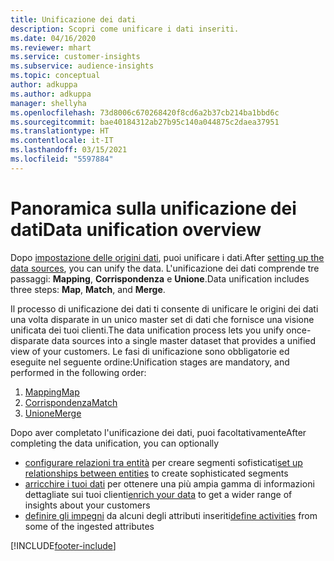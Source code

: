```yaml
---
title: Unificazione dei dati
description: Scopri come unificare i dati inseriti.
ms.date: 04/16/2020
ms.reviewer: mhart
ms.service: customer-insights
ms.subservice: audience-insights
ms.topic: conceptual
author: adkuppa
ms.author: adkuppa
manager: shellyha
ms.openlocfilehash: 73d8006c670268420f8cd6a2b37cb214ba1bbd6c
ms.sourcegitcommit: bae40184312ab27b95c140a044875c2daea37951
ms.translationtype: HT
ms.contentlocale: it-IT
ms.lasthandoff: 03/15/2021
ms.locfileid: "5597884"
---
```

# <a name="data-unification-overview"></a><span data-ttu-id="f1e43-103">Panoramica sulla unificazione dei dati</span><span class="sxs-lookup"><span data-stu-id="f1e43-103">Data unification overview</span></span>

<span data-ttu-id="f1e43-104">Dopo [impostazione delle origini dati](data-sources.md), puoi unificare i dati.</span><span class="sxs-lookup"><span data-stu-id="f1e43-104">After [setting up the data sources](data-sources.md), you can unify the data.</span></span> <span data-ttu-id="f1e43-105">L'unificazione dei dati comprende tre passaggi: **Mapping**, **Corrispondenza** e **Unione**.</span><span class="sxs-lookup"><span data-stu-id="f1e43-105">Data unification includes three steps: **Map**, **Match**, and **Merge**.</span></span>

<span data-ttu-id="f1e43-106">Il processo di unificazione dei dati ti consente di unificare le origini dei dati una volta disparate in un unico master set di dati che fornisce una visione unificata dei tuoi clienti.</span><span class="sxs-lookup"><span data-stu-id="f1e43-106">The data unification process lets you unify once-disparate data sources into a single master dataset that provides a unified view of your customers.</span></span> <span data-ttu-id="f1e43-107">Le fasi di unificazione sono obbligatorie ed eseguite nel seguente ordine:</span><span class="sxs-lookup"><span data-stu-id="f1e43-107">Unification stages are mandatory, and performed in the following order:</span></span>

1. [<span data-ttu-id="f1e43-108">Mapping</span><span class="sxs-lookup"><span data-stu-id="f1e43-108">Map</span></span>](map-entities.md)
2. [<span data-ttu-id="f1e43-109">Corrispondenza</span><span class="sxs-lookup"><span data-stu-id="f1e43-109">Match</span></span>](match-entities.md)
3. [<span data-ttu-id="f1e43-110">Unione</span><span class="sxs-lookup"><span data-stu-id="f1e43-110">Merge</span></span>](merge-entities.md)

<span data-ttu-id="f1e43-111">Dopo aver completato l'unificazione dei dati, puoi facoltativamente</span><span class="sxs-lookup"><span data-stu-id="f1e43-111">After completing the data unification, you can optionally</span></span>

- <span data-ttu-id="f1e43-112">[configurare relazioni tra entità](relationships.md) per creare segmenti sofisticati</span><span class="sxs-lookup"><span data-stu-id="f1e43-112">[set up relationships between entities](relationships.md) to create sophisticated segments</span></span>
- <span data-ttu-id="f1e43-113">[arricchire i tuoi dati](enrichment-hub.md) per ottenere una più ampia gamma di informazioni dettagliate sui tuoi clienti</span><span class="sxs-lookup"><span data-stu-id="f1e43-113">[enrich your data](enrichment-hub.md) to get a wider range of insights about your customers</span></span>
- <span data-ttu-id="f1e43-114">[definire gli impegni](activities.md) da alcuni degli attributi inseriti</span><span class="sxs-lookup"><span data-stu-id="f1e43-114">[define activities](activities.md) from some of the ingested attributes</span></span>


[!INCLUDE[footer-include](../includes/footer-banner.md)]